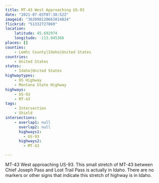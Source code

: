 ```yaml
---
title: MT-43 West Approaching US-93
date: "2021-07-03T07:38:52Z"
imageid: "362098120663814824"
flickrid: "51332727869"
location:
    latitude: 45.692974
    longitude: -113.945366
places: []
counties:
    - Lemhi County|Idaho|United States
countries:
    - United States
states:
    - Idaho|United States
highwaytypes:
    - US Highway
    - Montana State Highway
highways:
    - US-93
    - MT-43
tags:
    - Intersection
    - Shield
intersections:
    - overlap1: null
      overlap2: null
      highways1:
        - US-93
      highways2:
        - MT-43

---
```

MT-43 West approaching US-93.  This small stretch of MT-43 between Chief Joseph Pass and Lost Trail Pass is actually in Idaho.  There are no markers or other signs that indicate this stretch of highway is in Idaho.
